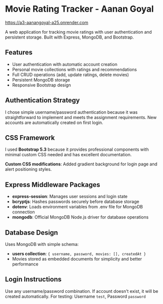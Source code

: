 # Movie Rating Tracker - Aanan Goyal

https://a3-aanangoyal-a25.onrender.com

A web application for tracking movie ratings with user authentication and persistent storage. Built with Express, MongoDB, and Bootstrap.

## Features

- User authentication with automatic account creation
- Personal movie collections with ratings and recommendations
- Full CRUD operations (add, update ratings, delete movies)
- Persistent MongoDB storage
- Responsive Bootstrap design

## Authentication Strategy

I chose simple username/password authentication because it was straightforward to implement and meets the assignment requirements. New accounts are automatically created on first login.

## CSS Framework

I used **Bootstrap 5.3** because it provides professional components with minimal custom CSS needed and has excellent documentation.

**Custom CSS modifications**: Added gradient background for login page and alert positioning styles.

## Express Middleware Packages

- **express-session**: Manages user sessions and login state
- **bcryptjs**: Hashes passwords securely before database storage
- **dotenv**: Loads environment variables from .env file for MongoDB connection
- **mongodb**: Official MongoDB Node.js driver for database operations

## Database Design

Uses MongoDB with simple schema:
- **users collection**: `{ username, password, movies: [], createdAt }`
- Movies stored as embedded documents for simplicity and better performance

## Login Instructions

Use any username/password combination. If account doesn't exist, it will be created automatically.
For testing: Username `test`, Password `password`
